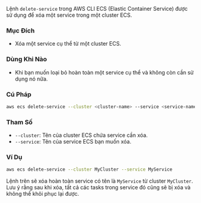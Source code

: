 Lệnh `delete-service` trong AWS CLI ECS (Elastic Container Service) được sử dụng để xóa một service trong một cluster ECS.

### Mục Đích

- Xóa một service cụ thể từ một cluster ECS.

### Dùng Khi Nào

- Khi bạn muốn loại bỏ hoàn toàn một service cụ thể và không còn cần sử dụng nó nữa.

### Cú Pháp

```bash
aws ecs delete-service --cluster <cluster-name> --service <service-name>
```

### Tham Số

- `--cluster`: Tên của cluster ECS chứa service cần xóa.
- `--service`: Tên của service ECS bạn muốn xóa.

### Ví Dụ

```bash
aws ecs delete-service --cluster MyCluster --service MyService
```

Lệnh trên sẽ xóa hoàn toàn service có tên là `MyService` từ cluster `MyCluster`. Lưu ý rằng sau khi xóa, tất cả các tasks trong service đó cũng sẽ bị xóa và không thể khôi phục lại được.
